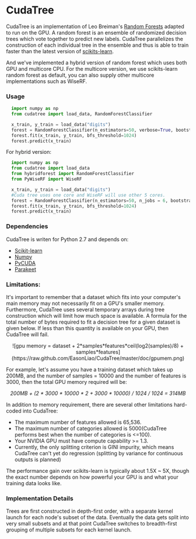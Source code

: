 CudaTree
==================

CudaTree is an implementation of Leo Breiman's [Random Forests](http://www.stat.berkeley.edu/~breiman/RandomForests/cc_home.htm)
adapted to run on the GPU. 
A random forest is an ensemble of randomized decision trees which  vote together to predict new labels.
CudaTree parallelizes the construction of each individual tree in the ensemble and thus is able to train faster than 
the latest version of [scikits-learn](http://scikit-learn.org/stable/modules/tree.html). 

And we've implemented a hybrid version of random forest which uses both GPU and multicore CPU. For the multicore 
version, we use scikits-learn random forest as default, you can also supply other multicore implementations such as 
WiseRF.

### Usage


```python
  import numpy as np
  from cudatree import load_data, RandomForestClassifier

  x_train, y_train = load_data("digits")
  forest = RandomForestClassifier(n_estimators=50, verbose=True, bootstrap=False)
  forest.fit(x_train, y_train, bfs_threshold=1024)
  forest.predict(x_train)
```

For hybrid version:
```python
  import numpy as np
  from cudatree import load_data
  from hybridforest import RandomForestClassifier
  from PyWiseRF import WiseRF

  x_train, y_train = load_data("digits")
  #Cuda tree uses one core and WiseRF will use other 5 cores.
  forest = RandomForestClassifier(n_estimators=50, n_jobs = 6, bootstrap=False, cpu_classifier = WiseRF)
  forest.fit(x_train, y_train, bfs_threshold=1024)
  forest.predict(x_train)
```

### Dependencies 

CudaTree is writen for Python 2.7 and depends on:

* [Scikit-learn](http://scikit-learn.org/stable/)
* [Numpy](http://www.scipy.org/install.html)
* [PyCUDA](http://documen.tician.de/pycuda/#)
* [Parakeet](https://pypi.python.org/pypi/parakeet/0.16.2)


### Limitations:

It's important to remember that a dataset which fits into your computer's main memory may not necessarily fit on a GPU's smaller memory. 
Furthermore, CudaTree uses several temporary arrays during tree construction which will limit how much space is available. 
A formula for the total number of bytes required to fit a decision tree for a given dataset is given below. If less than this quantity is available 
on your GPU, then CudaTree will fail. 




<!-- 
\mathrm{GPU}\;\mathrm{memory}\;\mathrm{in}\;\mathrm{bytes} = \mathit{DatasetSize} + 2\cdot \mathit{Samples} \cdot \mathit{Features} \cdot \left\lceil \frac{\log_2 \mathit{Samples}}{8} \right\rceil + \mathit{Features} \cdot \mathit{Samples}
-->
  <div align="center">
  ![gpu memory = dataset + 2*samples*features*ceil(log2(samples)/8) + samples*features](https://raw.github.com/EasonLiao/CudaTree/master/doc/gpumem.png) 
  </div>

<!--     
  <i>(n_bytes_per_idx is 1 when the number of samples <= 256
  <br />
  n_bytes_per_idx is 2 when the number of samples <= 65536
  <br />
  n_bytes_per_idx is 4 when the number of samples <= 4294967296 
  <br />
  n_bytes_per_idx is 8 when the number of samples > 4294967296)</i>
  <br/>
 --> 
 
  For example, let's assume you have a training dataset which takes up 200MB, and the number of samples = 10000 and 
  the number of features is 3000, then the total GPU memory required will be: <br>
  <div align="center" style="font-style:italic;">
  200MB + (2 * 3000 * 10000 * 2 + 3000 * 10000) / 1024 / 1024 = 314MB
  </div>

In addition to memory requirement, there are several other limitations hard-coded into CudaTree: 

* The maximum number of features allowed is 65,536.
* The maximum number of categories allowed is 5000(CudaTree performs best when the number of categories is <=100).
* Your NVIDIA GPU must have compute capability >= 1.3.
* Currently, the only splitting criterion is GINI impurity, which means CudaTree can't yet do regression (splitting by variance for continuous outputs is planned)

The performance gain over scikits-learn is typically about 1.5X ~ 5X, though the exact number depends on how powerful your GPU is and what your training data looks like. 



### Implementation Details 

Trees are first constructed in depth-first order, with a separate kernel launch for each node's subset of the data. 
Eventually the data gets split into very small subsets and at that point CudaTree switches to breadth-first grouping
of multiple subsets for each kernel launch. 


